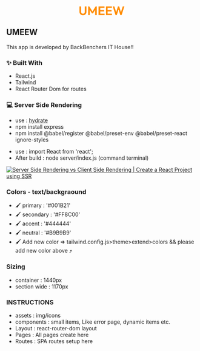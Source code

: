 <div id="top"></div>

<div align="center">
  <img src="./src/assets/umeew-logo.svg" width="120px">
</div>

## UMEEW

This app is developed by BackBenchers IT House!!

### ✨ Built With
- React.js
- Tailwind
- React Router Dom for routes

### 💻 Server Side Rendering
- use : <a href="https://react.dev/reference/react-dom/hydrate#hydrate">hydrate</a>
- npm install express
- npm install @babel/register @babel/preset-env @babel/preset-react ignore-styles
<!-- - remove : [ "type": "module" ] form package.json & 'eslint:recommended', // comment form require error -->
- use : import React from 'react';
- After build : node server/index.js (command terminal)

[![Server Side Rendering vs Client Side Rendering | Create a React Project using SSR](https://www.youtube.com/watch?v=ZyeZnBEXn2o)](https://www.youtube.com/watch?v=ZyeZnBEXn2o)

### Colors - text/backgraound
- 🖌  primary   : '#001B21'
- 🖌  secondary : '#FF8C00'
- 🖌  accent      : '#444444' 
- 🖌  neutral    : '#B9B9B9'
- 🖌  Add new color => tailwind.config.js>theme>extend>colors && please add new color above ⤴

### Sizing
- container    : 1440px
- section wide : 1170px

### INSTRUCTIONS
- assets     : img/icons
- components : small items, Like error page, dynamic items etc.
- Layout     : react-router-dom layout
- Pages      : All pages create here
- Routes     : SPA routes setup here